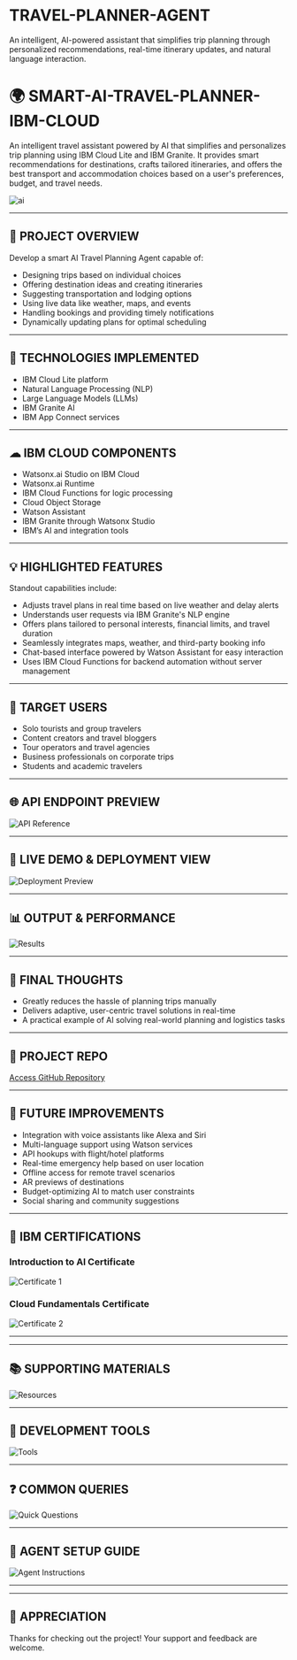 # TRAVEL-PLANNER-AGENT
An intelligent, AI-powered assistant that simplifies trip planning through personalized recommendations, real-time itinerary updates, and natural language interaction.

# 🌍 SMART-AI-TRAVEL-PLANNER-IBM-CLOUD

An intelligent travel assistant powered by AI that simplifies and personalizes trip planning using IBM Cloud Lite and IBM Granite. It provides smart recommendations for destinations, crafts tailored itineraries, and offers the best transport and accommodation choices based on a user's preferences, budget, and travel needs.

<!-- 🖼 Replace below image with your project banner -->
![ai](Assets/image.png)

---

## 🔎 PROJECT OVERVIEW

Develop a smart AI Travel Planning Agent capable of:
- Designing trips based on individual choices  
- Offering destination ideas and creating itineraries  
- Suggesting transportation and lodging options  
- Using live data like weather, maps, and events  
- Handling bookings and providing timely notifications  
- Dynamically updating plans for optimal scheduling  

---

## 🧪 TECHNOLOGIES IMPLEMENTED

- IBM Cloud Lite platform  
- Natural Language Processing (NLP)  
- Large Language Models (LLMs)  
- IBM Granite AI  
- IBM App Connect services  

---

## ☁ IBM CLOUD COMPONENTS

- Watsonx.ai Studio on IBM Cloud  
- Watsonx.ai Runtime  
- IBM Cloud Functions for logic processing  
- Cloud Object Storage  
- Watson Assistant  
- IBM Granite through Watsonx Studio  
- IBM’s AI and integration tools  

---

## 💡 HIGHLIGHTED FEATURES

Standout capabilities include:
- Adjusts travel plans in real time based on live weather and delay alerts  
- Understands user requests via IBM Granite's NLP engine  
- Offers plans tailored to personal interests, financial limits, and travel duration  
- Seamlessly integrates maps, weather, and third-party booking info  
- Chat-based interface powered by Watson Assistant for easy interaction  
- Uses IBM Cloud Functions for backend automation without server management  

---

## 🧍 TARGET USERS

- Solo tourists and group travelers  
- Content creators and travel bloggers  
- Tour operators and travel agencies  
- Business professionals on corporate trips  
- Students and academic travelers  

---

## 🌐 API ENDPOINT PREVIEW

<!-- 🖼 Replace with your own screenshot -->
![API Reference](Assets/API_reference.png)

---

## 🚀 LIVE DEMO & DEPLOYMENT VIEW

<!-- 🖼 Replace with your own screenshot -->
![Deployment Preview](Assets/Deployment%20&%20preview.png)

---

## 📊 OUTPUT & PERFORMANCE

<!-- 🖼 Replace with your own screenshot -->
![Results](Assets/OutPut.png)

---

## 🧾 FINAL THOUGHTS

- Greatly reduces the hassle of planning trips manually  
- Delivers adaptive, user-centric travel solutions in real-time  
- A practical example of AI solving real-world planning and logistics tasks  

---

## 🔗 PROJECT REPO

[Access GitHub Repository](https://github.com/Pathikrit007/TRAVEL-PLANNER-AGENT.git)

---

## 🚧 FUTURE IMPROVEMENTS

- Integration with voice assistants like Alexa and Siri  
- Multi-language support using Watson services  
- API hookups with flight/hotel platforms  
- Real-time emergency help based on user location  
- Offline access for remote travel scenarios  
- AR previews of destinations  
- Budget-optimizing AI to match user constraints  
- Social sharing and community suggestions  

---

## 📜 IBM CERTIFICATIONS

<!-- 🖼 Replace certificate images if needed -->
### Introduction to AI Certificate  
![Certificate 1](Assets/IBMDesign20250725-32-kmm24t_page-0001.jpg)

### Cloud Fundamentals Certificate  
![Certificate 2](Assets/IBMDesign20250725-32-ryuprs_page-0001.jpg)

---

---

## 📚 SUPPORTING MATERIALS

<!-- 🖼 Replace with your own screenshot -->
![Resources](Assets/Tools.png)

---

## 🧰 DEVELOPMENT TOOLS

<!-- 🖼 Replace with your own screenshot -->
![Tools](Assets/Resources.png)

---

## ❓ COMMON QUERIES

<!-- 🖼 Replace with your own screenshot -->
![Quick Questions](Assets/Query.png)

---

## 🧾 AGENT SETUP GUIDE

<!-- 🖼 Replace with your own screenshot -->
![Agent Instructions](Assets/Setup.png)

---


---

## 🙌 APPRECIATION

Thanks for checking out the project! Your support and feedback are welcome.
